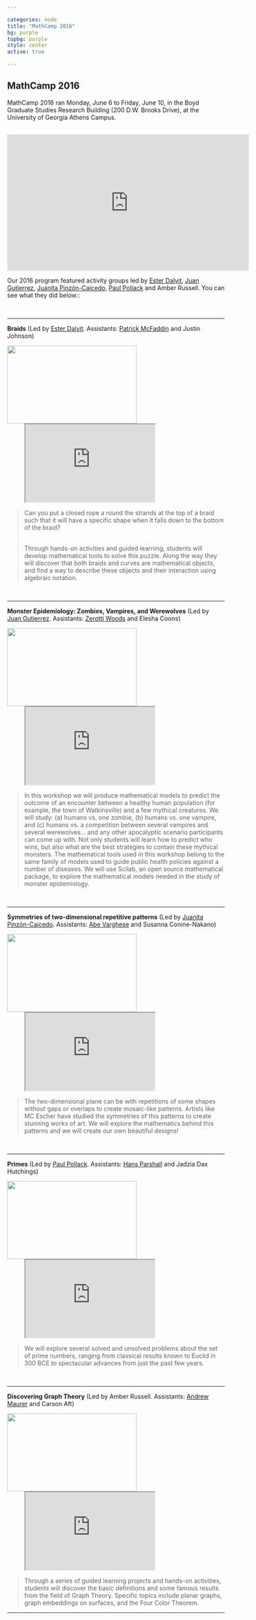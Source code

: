 ```yaml
---

categories: node 
title: "MathCamp 2016"
bg: purple
topbg: purple
style: center
active: true

---
```


<h2> MathCamp 2016 </h2>

<p>MathCamp 2016 ran Monday, June 6 to Friday, June 10, in the Boyd
Graduate Studies Research Building (200 D.W. Brooks Drive), at the
University of Georgia Athens Campus.
</p>
<br />

<iframe width="560" height="315"
src="https://www.youtube.com/embed/Yw3ciQu-TIg" frameborder="0"
allowfullscreen></iframe>

Our 2016 program featured activity groups led by [Ester
Dalvit](http://www.math.toronto.edu/dalvit/), [Juan
Gutierrez](http://euler.math.uga.edu/lab/html/index_en.html), [Juanita
Pinzón-Caicedo](http://alpha.math.uga.edu/~juanita/), [Paul
Pollack](http://alpha.math.uga.edu/~pollack/) and Amber
Russell. You can see what they did below::

<br />

---

**Braids**
(Led by [Ester Dalvit](http://www.math.toronto.edu/dalvit/). Assistants: [Patrick
McFaddin](https://sites.google.com/site/pmcfaddinmathematics/) and Justin Johnson)

<img src="img/camp2016/braids.gif" class="img-responsive"
style="width:300px;height: 180px; float: left;">
<iframe
src="https://drive.google.com/file/d/0B6d3gFUYYmnpaGFwMVpkS1ZPVEk/preview"
style="width:300px; height: 180px; margin-left:40px; "></iframe>
<blockquote>
Can you put a closed rope a round the strands at the top of a braid such that it will have a specific shape when it falls down to the bottom of the braid?

<br />
<br />

Through hands-on activities and guided learning, students will develop mathematical tools to solve this puzzle. Along the way they will discover that both braids and curves are mathematical objects, and find a way to describe these objects and their interaction using algebraic notation.
</blockquote>



<br />

---

**Monster Epidemiology: Zombies, Vampires, and Werewolves**
(Led by [Juan Gutierrez](http://euler.math.uga.edu/lab/html/index_en.html).
Assistants: [Zerotti Woods](https://zerotti.wordpress.com/) and Elesha Coons)

<img src="img/camp2016/monsters.gif" class="img-responsive"
style="width:300px;height: 180px; float: left;">
<iframe
src="https://drive.google.com/file/d/0B6d3gFUYYmnpQzBEZmx5M2tVSEE/preview"
width="300" height="180" style="margin-left:40px;"></iframe>

<blockquote>
In this workshop we will produce mathematical models to predict the outcome of an encounter between a healthy human population (for example, the town of Watkinsville) and a few mythical creatures. We will study: (a) humans vs. one zombie, (b) humans vs. one vampire, and (c) humans vs. a competition between several vampires and several werewolves… and any other apocalyptic scenario participants can come up with. Not only students will learn how to predict who wins, but also what are the best strategies to contain these mythical monsters. The mathematical tools used in this workshop belong to the same family of models used to guide public health policies against a number of diseases. We will use Scilab, an open source mathematical package, to explore the mathematical models needed in the study of  monster epidemiology.
</blockquote>

<br />

---

**Symmetries of two-dimensional repetitive patterns**
(Led by [Juanita Pinzón-Caicedo](http://alpha.math.uga.edu/~juanita/).
Assistants: [Abe Varghese](https://sites.google.com/site/abrahamandmath/)
and Susanna Conine-Nakano)


<img src="img/camp2016/patterns.gif" class="img-responsive"
style="width:300px;height: 180px; float: left;">
<iframe
src="https://drive.google.com/file/d/0B6d3gFUYYmnpbEFjblBHdUhsWVk/preview"
width="300" height="180" style="margin-left:40px;"></iframe>

<blockquote>
The two-dimensional plane can be with repetitions of some shapes without gaps or overlaps to create mosaic-like patterns. Artists like MC Escher have studied the symmetries of this patterns to create stunning works of art. We will explore the mathematics behind this patterns and we will create our own beautiful designs!
</blockquote>

<br />

---

**Primes**
(Led by [Paul Pollack](http://alpha.math.uga.edu/~pollack/). Assistants:
[Hans Parshall](http://hansparshall.com/) and Jadzia Dax Hutchings)

<img src="img/camp2016/primes.gif" class="img-responsive"
style="width:300px;height: 180px; float: left;">
<iframe
src="https://drive.google.com/file/d/0B6d3gFUYYmnpb2NJRGdtcHlVNTA/preview"
width="300" height="180" style="margin-left:40px;"></iframe>

<blockquote>
We will explore several solved and unsolved problems about the set of prime numbers, ranging from classical results known to Euclid in 300 BCE to spectacular advances from just the past few years.
</blockquote>


<br />

---


**Discovering Graph Theory** 
(Led by Amber Russell. Assistants: [Andrew
Maurer](https://andrewmaurer.github.io/) and Carson Aft)

<img src="img/camp2016/graphs.gif" class="img-responsive"
style="width:300px;height: 180px; float: left;">
<iframe
src="https://drive.google.com/file/d/0B6d3gFUYYmnpSy1KNG9WMGM2dlk/preview"
width="300" height="180" style="margin-left:40px;"></iframe>

<blockquote>
Through a series of guided learning projects and hands-on activities, students will discover the basic definitions and some famous results from the field of Graph Theory. Specific topics include planar graphs, graph embeddings on surfaces, and the Four Color Theorem.
</blockquote>

---


